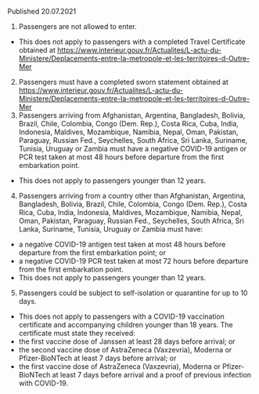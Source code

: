 Published 20.07.2021 
1. Passengers are not allowed to enter.
- This does not apply to passengers with a completed Travel Certificate obtained at <a href="https://www.interieur.gouv.fr/Actualites/L-actu-du-Ministere/Deplacements-entre-la-metropole-et-les-territoires-d-Outre-Mer">https://www.interieur.gouv.fr/Actualites/L-actu-du-Ministere/Deplacements-entre-la-metropole-et-les-territoires-d-Outre-Mer</a> 
2. Passengers must have a completed sworn statement obtained at <a href="https://www.interieur.gouv.fr/Actualites/L-actu-du-Ministere/Deplacements-entre-la-metropole-et-les-territoires-d-Outre-Mer">https://www.interieur.gouv.fr/Actualites/L-actu-du-Ministere/Deplacements-entre-la-metropole-et-les-territoires-d-Outre-Mer</a> 
3. Passengers arriving from Afghanistan, Argentina, Bangladesh, Bolivia, Brazil, Chile, Colombia, Congo (Dem. Rep.), Costa Rica, Cuba, India, Indonesia, Maldives, Mozambique, Namibia, Nepal, Oman, Pakistan, Paraguay, Russian Fed., Seychelles, South Africa, Sri Lanka, Suriname, Tunisia, Uruguay or Zambia must have a negative COVID-19 antigen or PCR test taken at most 48 hours before departure from the first embarkation point. 
- This does not apply to passengers younger than 12 years. 
4. Passengers arriving from a country other than Afghanistan, Argentina, Bangladesh, Bolivia, Brazil, Chile, Colombia, Congo (Dem. Rep.), Costa Rica, Cuba, India, Indonesia, Maldives, Mozambique, Namibia, Nepal, Oman, Pakistan, Paraguay, Russian Fed., Seychelles, South Africa, Sri Lanka, Suriname, Tunisia, Uruguay or Zambia must have:
- a negative COVID-19 antigen test taken at most 48 hours before departure from the first embarkation point; or
- a negative COVID-19 PCR test taken at most 72 hours before departure from the first embarkation point. 
- This does not apply to passengers younger than 12 years.
5. Passengers could be subject to self-isolation or quarantine for up to 10 days. 
- This does not apply to passengers with a COVID-19 vaccination certificate and accompanying children younger than 18 years. The certificate must state they received:
- the first vaccine dose of Janssen at least 28 days before arrival; or
- the second vaccine dose of AstraZeneca (Vaxzevria), Moderna or Pfizer-BioNTech at least 7 days before arrival; or
- the first vaccine dose of AstraZeneca (Vaxzevria), Moderna or Pfizer-BioNTech at least 7 days before arrival and a proof of previous infection with COVID-19. 

